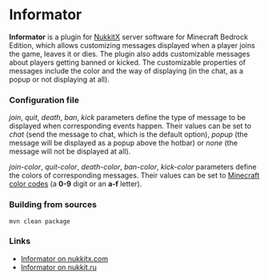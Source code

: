 # Informator
**Informator** is a plugin for [NukkitX][nukkitx] server software for Minecraft Bedrock Edition, which allows customizing messages displayed when a player joins the game, leaves it or dies. The plugin also adds customizable messages about players getting banned or kicked. The customizable properties of messages include the color and the way of displaying (in the chat, as a popup or not displaying at all).

### Configuration file
_join_, _quit_, _death_, _ban_, _kick_ parameters define the type of message to be displayed when corresponding events happen. Their values can be set to _chat_ (send the message to chat, which is the default option), _popup_ (the message will be displayed as a popup above the hotbar) or _none_ (the message will not be displayed at all).

_join-color_, _quit-color_, _death-color_, _ban-color_, _kick-color_ parameters define the colors of corresponding messages. Their values can be set to [Minecraft color codes][colors] (a **0-9** digit or an **a-f** letter).
  
### Building from sources
`mvn clean package`

### Links
* [Informator on nukkitx.com](https://nukkitx.com/resources/informator.32/)
* [Informator on nukkit.ru](http://forums.voxelwind.com/resources/informator.121/)

[nukkitx]: http://github.com/NukkitX/Nukkit
[colors]: https://minecraft.gamepedia.com/Formatting_codes#Color_codes
